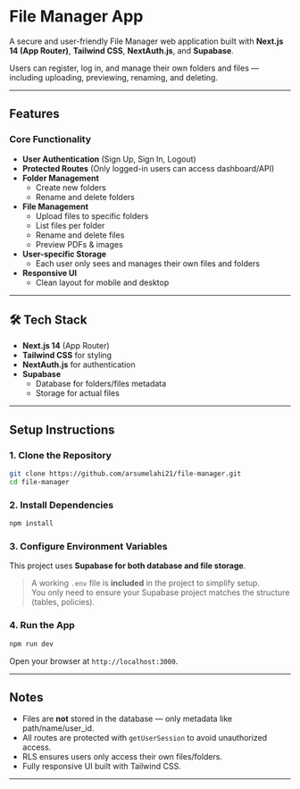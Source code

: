 # File Manager App

A secure and user-friendly File Manager web application built with **Next.js 14 (App Router)**, **Tailwind CSS**, **NextAuth.js**, and **Supabase**.

Users can register, log in, and manage their own folders and files — including uploading, previewing, renaming, and deleting.

---

## Features

### Core Functionality

-  **User Authentication** (Sign Up, Sign In, Logout)
-  **Protected Routes** (Only logged-in users can access dashboard/API)
-  **Folder Management**
    - Create new folders
    - Rename and delete folders
-  **File Management**
    - Upload files to specific folders
    - List files per folder
    - Rename and delete files
    - Preview PDFs & images
-  **User-specific Storage**
    - Each user only sees and manages their own files and folders
-  **Responsive UI**
    - Clean layout for mobile and desktop

---

## 🛠️ Tech Stack

- **Next.js 14** (App Router)
- **Tailwind CSS** for styling
- **NextAuth.js** for authentication
- **Supabase**
    - Database for folders/files metadata
    - Storage for actual files
  
---

##  Setup Instructions

### 1. Clone the Repository

```bash
git clone https://github.com/arsumelahi21/file-manager.git
cd file-manager
````

### 2. Install Dependencies

```bash
npm install
```

### 3. Configure Environment Variables

This project uses **Supabase for both database and file storage**.

> A working `.env` file is **included** in the project to simplify setup.  
> You only need to ensure your Supabase project matches the structure (tables, policies).


### 4. Run the App

```bash
npm run dev
```

Open your browser at `http://localhost:3000`.

---

##  Notes

* Files are **not** stored in the database — only metadata like path/name/user\_id.
* All routes are protected with `getUserSession` to avoid unauthorized access.
* RLS ensures users only access their own files/folders.
* Fully responsive UI built with Tailwind CSS.

---
